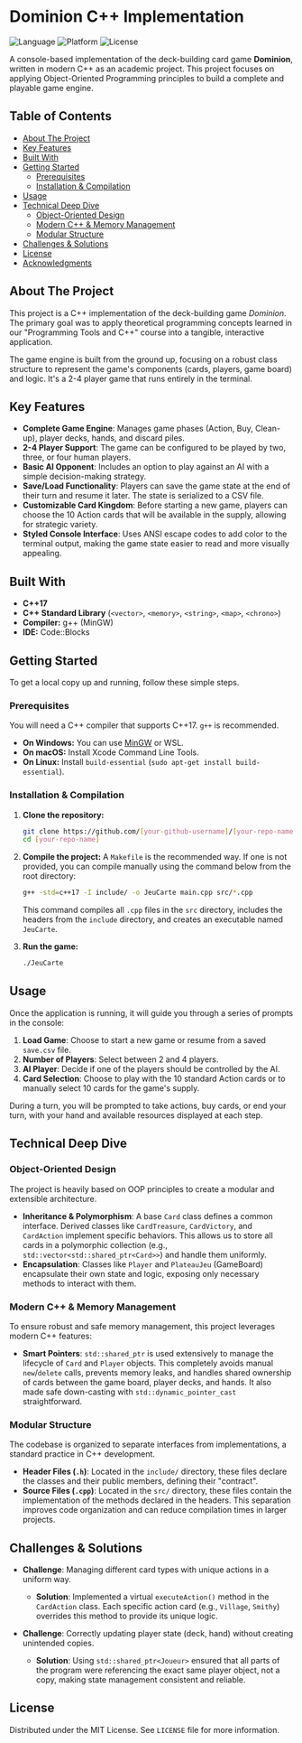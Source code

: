 # Dominion C++ Implementation

![Language](https://img.shields.io/badge/language-C%2B%2B-blue.svg)
![Platform](https://img.shields.io/badge/platform-Console-lightgrey.svg)
![License](https://img.shields.io/badge/license-MIT-green.svg)

A console-based implementation of the deck-building card game **Dominion**, written in modern C++ as an academic project. This project focuses on applying Object-Oriented Programming principles to build a complete and playable game engine.

 
<!-- 
  TODO: Replace the URL above with a real screenshot URL. 
  You can upload an image to your GitHub repo or use a service like Imgur.
  A good screenshot would be one showing a player's turn.
-->

## Table of Contents

- [About The Project](#about-the-project)
- [Key Features](#key-features)
- [Built With](#built-with)
- [Getting Started](#getting-started)
  - [Prerequisites](#prerequisites)
  - [Installation & Compilation](#installation--compilation)
- [Usage](#usage)
- [Technical Deep Dive](#technical-deep-dive)
  - [Object-Oriented Design](#object-oriented-design)
  - [Modern C++ & Memory Management](#modern-c--memory-management)
  - [Modular Structure](#modular-structure)
- [Challenges & Solutions](#challenges--solutions)
- [License](#license)
- [Acknowledgments](#acknowledgments)

## About The Project

This project is a C++ implementation of the deck-building game *Dominion*. The primary goal was to apply theoretical programming concepts learned in our "Programming Tools and C++" course into a tangible, interactive application.

The game engine is built from the ground up, focusing on a robust class structure to represent the game's components (cards, players, game board) and logic. It's a 2-4 player game that runs entirely in the terminal.

## Key Features

-   **Complete Game Engine**: Manages game phases (Action, Buy, Clean-up), player decks, hands, and discard piles.
-   **2-4 Player Support**: The game can be configured to be played by two, three, or four human players.
-   **Basic AI Opponent**: Includes an option to play against an AI with a simple decision-making strategy.
-   **Save/Load Functionality**: Players can save the game state at the end of their turn and resume it later. The state is serialized to a CSV file.
-   **Customizable Card Kingdom**: Before starting a new game, players can choose the 10 Action cards that will be available in the supply, allowing for strategic variety.
-   **Styled Console Interface**: Uses ANSI escape codes to add color to the terminal output, making the game state easier to read and more visually appealing.

## Built With

-   **C++17**
-   **C++ Standard Library** (`<vector>`, `<memory>`, `<string>`, `<map>`, `<chrono>`)
-   **Compiler:** g++ (MinGW)
-   **IDE:** Code::Blocks

## Getting Started

To get a local copy up and running, follow these simple steps.

### Prerequisites

You will need a C++ compiler that supports C++17. `g++` is recommended.
-   **On Windows:** You can use [MinGW](http://www.mingw.org/) or WSL.
-   **On macOS:** Install Xcode Command Line Tools.
-   **On Linux:** Install `build-essential` (`sudo apt-get install build-essential`).

### Installation & Compilation

1.  **Clone the repository:**
    ```sh
    git clone https://github.com/[your-github-username]/[your-repo-name].git
    cd [your-repo-name]
    ```

2.  **Compile the project:**
    A `Makefile` is the recommended way. If one is not provided, you can compile manually using the command below from the root directory:
    ```sh
    g++ -std=c++17 -I include/ -o JeuCarte main.cpp src/*.cpp
    ```
    This command compiles all `.cpp` files in the `src` directory, includes the headers from the `include` directory, and creates an executable named `JeuCarte`.

3.  **Run the game:**
    ```sh
    ./JeuCarte
    ```

## Usage

Once the application is running, it will guide you through a series of prompts in the console:
1.  **Load Game**: Choose to start a new game or resume from a saved `save.csv` file.
2.  **Number of Players**: Select between 2 and 4 players.
3.  **AI Player**: Decide if one of the players should be controlled by the AI.
4.  **Card Selection**: Choose to play with the 10 standard Action cards or to manually select 10 cards for the game's supply.

During a turn, you will be prompted to take actions, buy cards, or end your turn, with your hand and available resources displayed at each step.

## Technical Deep Dive

### Object-Oriented Design

The project is heavily based on OOP principles to create a modular and extensible architecture.
-   **Inheritance & Polymorphism**: A base `Card` class defines a common interface. Derived classes like `CardTreasure`, `CardVictory`, and `CardAction` implement specific behaviors. This allows us to store all cards in a polymorphic collection (e.g., `std::vector<std::shared_ptr<Card>>`) and handle them uniformly.
-   **Encapsulation**: Classes like `Player` and `PlateauJeu` (GameBoard) encapsulate their own state and logic, exposing only necessary methods to interact with them.

### Modern C++ & Memory Management

To ensure robust and safe memory management, this project leverages modern C++ features:
-   **Smart Pointers**: `std::shared_ptr` is used extensively to manage the lifecycle of `Card` and `Player` objects. This completely avoids manual `new`/`delete` calls, prevents memory leaks, and handles shared ownership of cards between the game board, player decks, and hands. It also made safe down-casting with `std::dynamic_pointer_cast` straightforward.

### Modular Structure

The codebase is organized to separate interfaces from implementations, a standard practice in C++ development.
-   **Header Files (`.h`)**: Located in the `include/` directory, these files declare the classes and their public members, defining their "contract".
-   **Source Files (`.cpp`)**: Located in the `src/` directory, these files contain the implementation of the methods declared in the headers. This separation improves code organization and can reduce compilation times in larger projects.

## Challenges & Solutions

-   **Challenge**: Managing different card types with unique actions in a uniform way.
    -   **Solution**: Implemented a virtual `executeAction()` method in the `CardAction` class. Each specific action card (e.g., `Village`, `Smithy`) overrides this method to provide its unique logic.

-   **Challenge**: Correctly updating player state (deck, hand) without creating unintended copies.
    -   **Solution**: Using `std::shared_ptr<Joueur>` ensured that all parts of the program were referencing the exact same player object, not a copy, making state management consistent and reliable.

## License

Distributed under the MIT License. See `LICENSE` file for more information.
